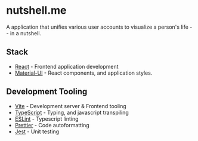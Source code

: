 # nutshell.me

A application that unifies various user accounts to visualize a person's life -- in a nutshell.

## Stack

-   [React](https://reactjs.org/) - Frontend application development
-   [Material-UI](https://material-ui.com/) - React components, and application styles.

## Development Tooling

-   [Vite](https://vitejs.dev/) - Development server & Frontend tooling
-   [TypeScript](https://www.typescriptlang.org/) - Typing, and javascript transpiling
-   [ESLint](https://eslint.org/) - Typescript linting
-   [Prettier](https://prettier.io/) - Code autoformatting
-   [Jest](https://jestjs.io/) - Unit testing

